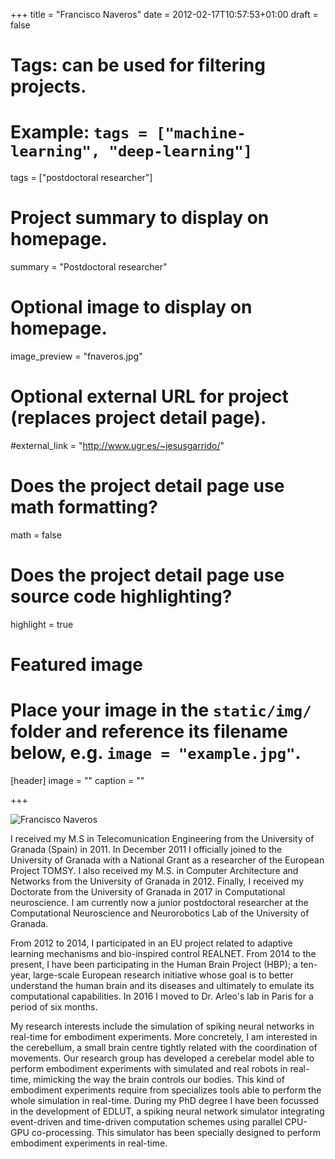 +++
title = "Francisco Naveros"
date = 2012-02-17T10:57:53+01:00
draft = false

# Tags: can be used for filtering projects.
# Example: `tags = ["machine-learning", "deep-learning"]`
tags = ["postdoctoral researcher"]

# Project summary to display on homepage.
summary = "Postdoctoral researcher"

# Optional image to display on homepage.
image_preview = "fnaveros.jpg"

# Optional external URL for project (replaces project detail page).
#external_link = "http://www.ugr.es/~jesusgarrido/"

# Does the project detail page use math formatting?
math = false

# Does the project detail page use source code highlighting?
highlight = true

# Featured image
# Place your image in the `static/img/` folder and reference its filename below, e.g. `image = "example.jpg"`.
[header]
image = ""
caption = ""

+++

![Francisco Naveros](/img/fnaveros.jpg)

I received my M.S in Telecomunication Engineering from the University of Granada (Spain) in 2011. In December 2011 I officially joined to the University of Granada with a National Grant as a researcher of the European Project TOMSY. I also received my M.S. in Computer Architecture and Networks from the University of Granada in 2012. Finally, I received my Doctorate from the University of Granada in 2017 in Computational neuroscience. I am currently now a junior postdoctoral researcher at the Computational Neuroscience and Neurorobotics Lab of the University of Granada.

From 2012 to 2014, I participated in an EU project related to adaptive learning mechanisms and bio-inspired control REALNET. From 2014 to the present, I have been participating in the Human Brain Project (HBP); a ten-year, large-scale European research initiative whose goal is to better understand the human brain and its diseases and ultimately to emulate its computational capabilities. In 2016 I moved to Dr. Arleo's lab in Paris for a period of six months.
 
My research interests include the simulation of spiking neural networks in real-time for embodiment experiments. More concretely, I am interested in the cerebellum, a small brain centre tightly related with the coordination of movements. Our research group has developed a cerebelar model able to perform embodiment experiments with simulated and real robots in real-time, mimicking the way the brain controls our bodies. This kind of embodiment experiments require from specializes tools able to perform the whole simulation in real-time. During my PhD degree I have been focussed in the development of EDLUT, a spiking neural network simulator integrating event-driven and time-driven computation schemes using parallel CPU-GPU co-processing. This simulator has been specially designed to perform embodiment experiments in real-time.

